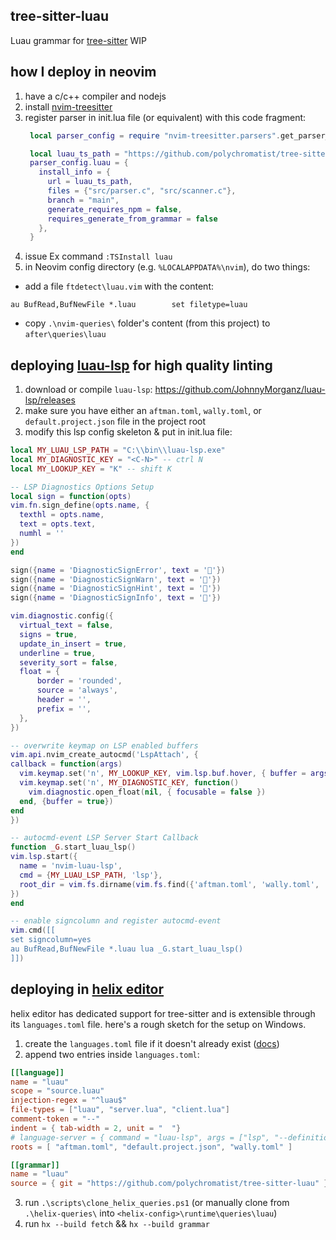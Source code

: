 ## tree-sitter-luau

Luau grammar for [tree-sitter](https://github.com/tree-sitter/tree-sitter)
WIP

## how I deploy in neovim

1. have a c/c++ compiler and nodejs
2. install [nvim-treesitter](https://github.com/nvim-treesitter/nvim-treesitter)
3. register parser in init.lua file (or equivalent) with this code fragment:
   ```lua
    local parser_config = require "nvim-treesitter.parsers".get_parser_configs()

    local luau_ts_path = "https://github.com/polychromatist/tree-sitter-luau"
    parser_config.luau = {
      install_info = {
        url = luau_ts_path,
        files = {"src/parser.c", "src/scanner.c"},
        branch = "main",
        generate_requires_npm = false,
        requires_generate_from_grammar = false
      },
    }
    ```
4. issue Ex command `:TSInstall luau`
5. in Neovim config directory (e.g. `%LOCALAPPDATA%\nvim`), do two things:
  - add a file `ftdetect\luau.vim` with the content:
  ```vim
  au BufRead,BufNewFile *.luau        set filetype=luau
  ```
  - copy `.\nvim-queries\` folder's content (from this project) to `after\queries\luau`

## deploying [luau-lsp](https://github.com/johnnymorganz/luau-lsp) for high quality linting

1. download or compile `luau-lsp`: https://github.com/JohnnyMorganz/luau-lsp/releases
2. make sure you have either an `aftman.toml`, `wally.toml`, or `default.project.json` file in the project root
3. modify this lsp config skeleton & put in init.lua file:
  ```lua
local MY_LUAU_LSP_PATH = "C:\\bin\\luau-lsp.exe"
local MY_DIAGNOSTIC_KEY = "<C-N>" -- ctrl N
local MY_LOOKUP_KEY = "K" -- shift K

-- LSP Diagnostics Options Setup 
local sign = function(opts)
  vim.fn.sign_define(opts.name, {
    texthl = opts.name,
    text = opts.text,
    numhl = ''
  })
end

sign({name = 'DiagnosticSignError', text = ''})
sign({name = 'DiagnosticSignWarn', text = ''})
sign({name = 'DiagnosticSignHint', text = ''})
sign({name = 'DiagnosticSignInfo', text = ''})

vim.diagnostic.config({
    virtual_text = false,
    signs = true,
    update_in_insert = true,
    underline = true,
    severity_sort = false,
    float = {
        border = 'rounded',
        source = 'always',
        header = '',
        prefix = '',
    },
})

-- overwrite keymap on LSP enabled buffers
vim.api.nvim_create_autocmd('LspAttach', {
  callback = function(args)
    vim.keymap.set('n', MY_LOOKUP_KEY, vim.lsp.buf.hover, { buffer = args.buf })
    vim.keymap.set('n', MY_DIAGNOSTIC_KEY, function()
      vim.diagnostic.open_float(nil, { focusable = false })
    end, {buffer = true})
  end
})

-- autocmd-event LSP Server Start Callback
function _G.start_luau_lsp()
  vim.lsp.start({
    name = 'nvim-luau-lsp',
    cmd = {MY_LUAU_LSP_PATH, 'lsp'},
    root_dir = vim.fs.dirname(vim.fs.find({'aftman.toml', 'wally.toml', 'default.project.json'}, { upward = true })[1])
  })
end

-- enable signcolumn and register autocmd-event
vim.cmd([[
set signcolumn=yes
au BufRead,BufNewFile *.luau lua _G.start_luau_lsp()
]])
```

## deploying in [helix editor](https://github.com/helix-editor/helix)

helix editor has dedicated support for tree-sitter and is extensible through
its `languages.toml` file. here's a rough sketch for the setup on Windows.

1. create the `languages.toml` file if it doesn't already exist ([docs](https://docs.helix-editor.com/languages.html))
2. append two entries inside `languages.toml`:
```toml
[[language]]
name = "luau"
scope = "source.luau"
injection-regex = "^luau$"
file-types = ["luau", "server.lua", "client.lua"]
comment-token = "--"
indent = { tab-width = 2, unit = "  "}
# language-server = { command = "luau-lsp", args = ["lsp", "--definitions=<path-to-robloxTypes.d.lua>"] }
roots = [ "aftman.toml", "default.project.json", "wally.toml" ]

[[grammar]]
name = "luau"
source = { git = "https://github.com/polychromatist/tree-sitter-luau" }
```
3. run `.\scripts\clone_helix_queries.ps1` (or manually clone from `.\helix-queries\` into `<helix-config>\runtime\queries\luau`)
4. run `hx --build fetch` && `hx --build grammar`

